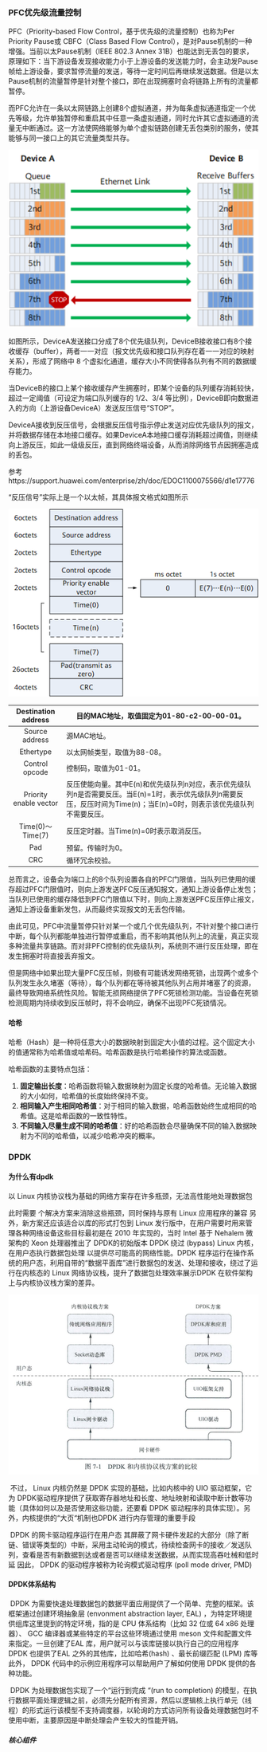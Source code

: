 ### PFC优先级流量控制

PFC（Priority-based Flow Control，基于优先级的流量控制）也称为Per Priority Pause或 CBFC（Class Based Flow Control），是对Pause机制的一种增强。当前以太Pause机制（IEEE 802.3 Annex 31B）也能达到无丢包的要求，原理如下：当下游设备发现接收能力小于上游设备的发送能力时，会主动发Pause帧给上游设备，要求暂停流量的发送，等待一定时间后再继续发送数据。但是以太Pause机制的流量暂停是针对整个接口，即在出现拥塞时会将链路上所有的流量都暂停。

而PFC允许在一条以太网链路上创建8个虚拟通道，并为每条虚拟通道指定一个优先等级，允许单独暂停和重启其中任意一条虚拟通道，同时允许其它虚拟通道的流量无中断通过。这一方法使网络能够为单个虚拟链路创建无丢包类别的服务，使其能够与同一接口上的其它流量类型共存。

![image-20230921113937136](./images/some_concept/image-20230921113937136.png)

如图所示，DeviceA发送接口分成了8个优先级队列，DeviceB接收接口有8个接收缓存（buffer），两者一一对应（报文优先级和接口队列存在着一一对应的映射关系），形成了网络中 8 个虚拟化通道，缓存大小不同使得各队列有不同的数据缓存能力。

当DeviceB的接口上某个接收缓存产生拥塞时，即某个设备的队列缓存消耗较快，超过一定阈值（可设定为端口队列缓存的 1/2、3/4 等比例），DeviceB即向数据进入的方向（上游设备DeviceA）发送反压信号“STOP”。

DeviceA接收到反压信号，会根据反压信号指示停止发送对应优先级队列的报文，并将数据存储在本地接口缓存。如果DeviceA本地接口缓存消耗超过阈值，则继续向上游反压，如此一级级反压，直到网络终端设备，从而消除网络节点因拥塞造成的丢包。

参考https://support.huawei.com/enterprise/zh/doc/EDOC1100075566/d1e17776

“反压信号”实际上是一个以太帧，其具体报文格式如图所示

![download](./images/some_concept/download.png)

|  Destination address   | 目的MAC地址，取值固定为01-80-c2-00-00-01。                   |
| :--------------------: | ------------------------------------------------------------ |
|     Source address     | 源MAC地址。                                                  |
|       Ethertype        | 以太网帧类型，取值为88-08。                                  |
|     Control opcode     | 控制码，取值为01-01。                                        |
| Priority enable vector | 反压使能向量。其中E(n)和优先级队列n对应，表示优先级队列n是否需要反压。当E(n)=1时，表示优先级队列n需要反压，反压时间为Time(n)；当E(n)=0时，则表示该优先级队列不需要反压。 |
|    Time(0)～Time(7)    | 反压定时器。当Time(n)=0时表示取消反压。                      |
|          Pad           | 预留。传输时为0。                                            |
|          CRC           | 循环冗余校验。                                               |

总而言之，设备会为端口上的8个队列设置各自的PFC门限值，当队列已使用的缓存超过PFC门限值时，则向上游发送PFC反压通知报文，通知上游设备停止发包；当队列已使用的缓存降低到PFC门限值以下时，则向上游发送PFC反压停止报文，通知上游设备重新发包，从而最终实现报文的无丢包传输。

由此可见，PFC中流量暂停只针对某一个或几个优先级队列，不针对整个接口进行中断，每个队列都能单独进行暂停或重启，而不影响其他队列上的流量，真正实现多种流量共享链路。而对非PFC控制的优先级队列，系统则不进行反压处理，即在发生拥塞时将直接丢弃报文。

但是网络中如果出现大量PFC反压帧，则极有可能诱发网络死锁，出现两个或多个队列发生永久堵塞（等待），每个队列都在等待被其他队列占用并堵塞了的资源，最终导致网络系统性风险。智能无损网络提供了PFC死锁检测功能。当设备在死锁检测周期内持续收到反压帧时，将不会响应，确保不出现PFC死锁情况。

#### 哈希

哈希（Hash）是一种将任意大小的数据映射到固定大小值的过程。这个固定大小的值通常称为哈希值或哈希码。哈希函数是执行哈希操作的算法或函数。

哈希函数的主要特点包括：

1. **固定输出长度**：哈希函数将输入数据映射为固定长度的哈希值。无论输入数据的大小如何，哈希值的长度始终保持不变。
2. **相同输入产生相同哈希值**：对于相同的输入数据，哈希函数始终生成相同的哈希值。这是哈希函数的一致性特性。
3. **不同输入尽量生成不同的哈希值**：好的哈希函数会尽量确保不同的输入数据映射为不同的哈希值，以减少哈希冲突的概率。

### DPDK

#### 为什么有dpdk

以 Linux 内核协议栈为基础的网络方案存在许多瓶颈，无法高性能地处理数据包

此时需要 个解决方案来消除这些瓶颈，同时保持与原有 Linux 应用程序的兼容 另外，新方案还应该适合以库的形式打包到 Linux 发行版中，在用户需要时用来管理各种网络设备这些目标最初是在 2010 年实现的，当时 Intel 基于 Nehalem 微架构的 Xeon 处理器推出了 DPDK的初始版本 DPDK 绕过 (bypass) Linux 内核，在用户态执行数据包处理 以提供尽可能高的网络性能。DPDK 程序运行在操作系统的用户态，利用自带的“数据平面库”进行数据包的发送、处理和接收，绕过了运行在内核态的 Linux 网络协议栈，提升了数据包处理效率展示DPDK 在软件架构上与内核协议栈方案的差异。

![image-20230922090048387](./images/some_concept/image-20230922090048387.png)

​         不过， Linux 内核仍然是 DPDK 实现的基础，比如内核中的 UIO 驱动框架，它为 DPDK驱动程序提供了获取寄存器地址和长度、地址映射和读取中断计数等功能（具体如何以及是否使用这些功能，还要看 DPDK 驱动程序的具体实现）。另外，内核提供的“大页“机制也DPDK 进行内存管理的重要手段

​        DPDK 的网卡驱动程序运行在用户态 其屏蔽了网卡硬件发起的大部分（除了断链、错误等类型的）中断，采用主动轮询的模式，待续检查网卡的接收／发送队列，查看是否有新数据到达或者是否可以继续发送数据，从而实现高吞吐械和低时延 因此， DPDK 的驱动程序被称为轮询模式驱动程序 (poll mode driver, PMD)





#### DPDK体系结构

​        DPDK 为需要快速处理数据包的数据平面应用提供了一个简单、完整的框架。该框架通过创建环境抽象层 (envonment abstraction layer, EAL) ，为特定环境提供组库这里提到的特定环境，指的是 CPU 体系结构（比如 32 位或 64 x86 处理器）、 GCC 编译器或某些特定的平台这些环境通过使用 meson 文件和配置文件来指定。一旦创建了EAL 库，用户就可以与该库链接以执行自己的应用程序 DPDK 也提供了EAL 之外的其他库，比如哈希(hash) 、最长前缀匹配 (LPM) 库等 此外， DPDK 代码中的示例应用程序可以帮助用户了解如何使用 DPDK 提供的各种功能。

​       DPDK 为处理数据包实现了一个“运行到完成 “(run to completion) 的模型，在执行数据平面处理逻辑之前，必须先分配所有资源，然后以逻辑核上执行单元（线程）的形式运行该模型不支持调度器，以轮询的方式访问所有设备处理数据包时不使用中断，主要原因是中断处理会产生较大的性能开销。

##### 核心组件

